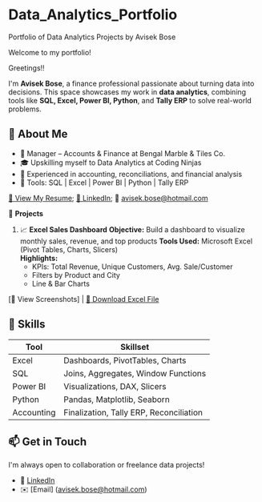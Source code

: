 # Data_Analytics_Portfolio
Portfolio of Data Analytics Projects by Avisek Bose

Welcome to my portfolio! 

Greetings!!

I'm **Avisek Bose**, a finance professional passionate about turning data into decisions. 
This space showcases my work in **data analytics**, combining tools like **SQL, Excel, Power BI, Python**, and **Tally ERP** to solve real-world problems.

## 🧠 About Me

- 📌 Manager – Accounts & Finance at Bengal Marble & Tiles Co.
- 🎓 Upskilling myself to Data Analytics at Coding Ninjas
- 💼 Experienced in accounting, reconciliations, and financial analysis
- 🧰 Tools: SQL | Excel | Power BI | Python | Tally ERP

[📄 View My Resume](https://github.com/avisekbose/Resume.git); [🔗 LinkedIn](https://www.linkedin.com/in/avisekbose); 📧 avisek.bose@hotmail.com

📁 **Projects**

 1. 📈 **Excel Sales Dashboard**
**Objective:** Build a dashboard to visualize monthly sales, revenue, and top products
**Tools Used:** Microsoft Excel (Pivot Tables, Charts, Slicers)  
**Highlights:**
    - KPIs: Total Revenue, Unique Customers, Avg. Sale/Customer
    - Filters by Product and City
    - Line & Bar Charts

[📸 View Screenshots] | [📂 Download Excel File](https://github.com/avisekbose/Excel_Projects.git) 

## 📌 Skills

| Tool        | Skillset                                |
|-------------|-----------------------------------------|
| Excel       | Dashboards, PivotTables, Charts         |
| SQL         | Joins, Aggregates, Window Functions     |
| Power BI    | Visualizations, DAX, Slicers            |
| Python      | Pandas, Matplotlib, Seaborn             |
| Accounting  | Finalization, Tally ERP, Reconciliation |


## 📫 Get in Touch

I'm always open to collaboration or freelance data projects!

- 💼 [LinkedIn](https://www.linkedin.com/in/avisekbose)
- ✉️ [Email] (avisek.bose@hotmail.com)
